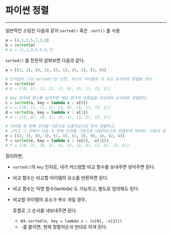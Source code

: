 # 파이썬 정렬

------

일반적인 소팅은 다음과 같이 `sorted()` 혹은 `.sort()` 를 사용

```python
a = [4,1,2,5,7,3,6]
b = sorted(a)
# b = [1,2,3,4,5,6,7]
```

`sorted()` 를 찬찬히 살펴보면 다음과 같다.

```python
a = [(1, 2), (0, 1), (5, 1), (5, 2), (3, 0)]

# 인자없이 그냥 sorted()만 쓰면, 리스트 아이템의 각 요소 순서대로 정렬을 한다.
b = sorted(a)
# b = [(0, 1), (1, 2), (3, 0), (5, 1), (5, 2)]

# key 인자에 함수를 넘겨주면 해당 함수의 반환값을 비교하여 순서대로 정렬한다.
c = sorted(a, key = lambda x : x[0])
# c = [(0, 1), (1, 2), (3, 0), (5, 1), (5, 2)]
d = sorted(a, key = lambda x : x[1])
# d = [(3, 0), (0, 1), (5, 1), (1, 2), (5, 2)]

# 아이템 첫 번째 인자를 기준으로 오름차순으로 먼저 정렬하고,
# 그리고 그 안에서 다음 두 번째 인자를 기준으로 내림차순으로 정렬하게 하려면, 다음과 같이 할 수 있다.
e = [(1, 3), (0, 3), (1, 4), (1, 5), (0, 1), (2, 4)]
f = sorted(e, key = lambda x : (x[0], -x[1]))
# f = [(0, 3), (0, 1), (1, 5), (1, 4), (1, 3), (2, 4)]
```

정리하면,

- `sorted()`의 `key` 인자로, 내가 커스텀할 비교 함수를 보내주면 넣어주면 된다.

- 비교 함수는 비교할 아이템의 요소를 반환하면 된다.

- 비교 함수는 익명 함수(lambda) 도 가능하고, 별도로 정의해도 된다.

- 비교할 아이템의 요소가 복수 개일 경우,

   

  튜플로 그 순서를 내보내주면 된다.

  - ex. `sorted(e, key = lambda x : (x[0], -x[1]))`
  - `-`를 붙이면, 현재 정렬차순과 반대로 하게 된다.